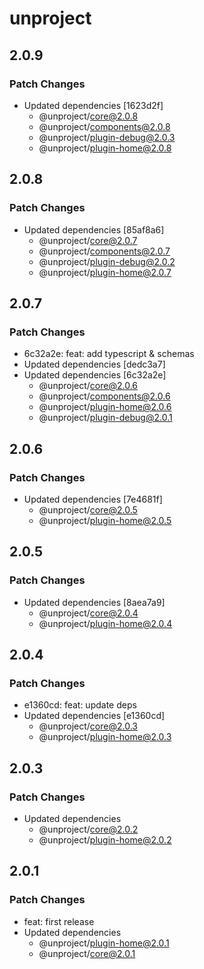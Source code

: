 # unproject

## 2.0.9

### Patch Changes

- Updated dependencies [1623d2f]
  - @unproject/core@2.0.8
  - @unproject/components@2.0.8
  - @unproject/plugin-debug@2.0.3
  - @unproject/plugin-home@2.0.8

## 2.0.8

### Patch Changes

- Updated dependencies [85af8a6]
  - @unproject/core@2.0.7
  - @unproject/components@2.0.7
  - @unproject/plugin-debug@2.0.2
  - @unproject/plugin-home@2.0.7

## 2.0.7

### Patch Changes

- 6c32a2e: feat: add typescript & schemas
- Updated dependencies [dedc3a7]
- Updated dependencies [6c32a2e]
  - @unproject/core@2.0.6
  - @unproject/components@2.0.6
  - @unproject/plugin-home@2.0.6
  - @unproject/plugin-debug@2.0.1

## 2.0.6

### Patch Changes

- Updated dependencies [7e4681f]
  - @unproject/core@2.0.5
  - @unproject/plugin-home@2.0.5

## 2.0.5

### Patch Changes

- Updated dependencies [8aea7a9]
  - @unproject/core@2.0.4
  - @unproject/plugin-home@2.0.4

## 2.0.4

### Patch Changes

- e1360cd: feat: update deps
- Updated dependencies [e1360cd]
  - @unproject/core@2.0.3
  - @unproject/plugin-home@2.0.3

## 2.0.3

### Patch Changes

- Updated dependencies
  - @unproject/core@2.0.2
  - @unproject/plugin-home@2.0.2

## 2.0.1

### Patch Changes

- feat: first release
- Updated dependencies
  - @unproject/plugin-home@2.0.1
  - @unproject/core@2.0.1

